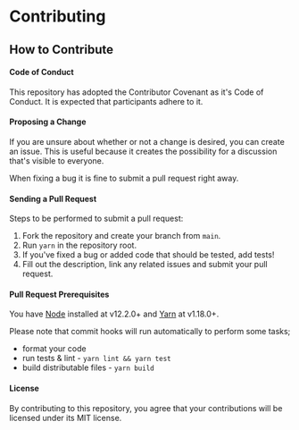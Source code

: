 # Contributing

## How to Contribute

#### Code of Conduct

This repository has adopted the Contributor Covenant as it's
Code of Conduct. It is expected that participants adhere to it.

#### Proposing a Change

If you are unsure about whether or not a change is desired,
you can create an issue. This is useful because it creates
the possibility for a discussion that's visible to everyone.

When fixing a bug it is fine to submit a pull request right away.

#### Sending a Pull Request

Steps to be performed to submit a pull request:

1. Fork the repository and create your branch from `main`.
2. Run `yarn` in the repository root.
3. If you've fixed a bug or added code that should be tested, add tests!
4. Fill out the description, link any related issues and submit your pull request.

#### Pull Request Prerequisites

You have [Node](https://nodejs.org/) installed at v12.2.0+ and [Yarn](https://yarnpkg.com/) at v1.18.0+.

Please note that commit hooks will run automatically to perform some tasks;

- format your code
- run tests & lint - `yarn lint && yarn test`
- build distributable files - `yarn build`

#### License

By contributing to this repository, you agree that your contributions will be licensed under its MIT license.
